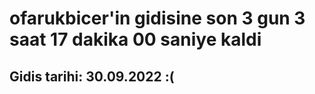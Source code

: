 # ofarukbicer'in gidisine son 3 gun 3 saat 17 dakika 00 saniye kaldi

## Gidis tarihi: 30.09.2022 :(